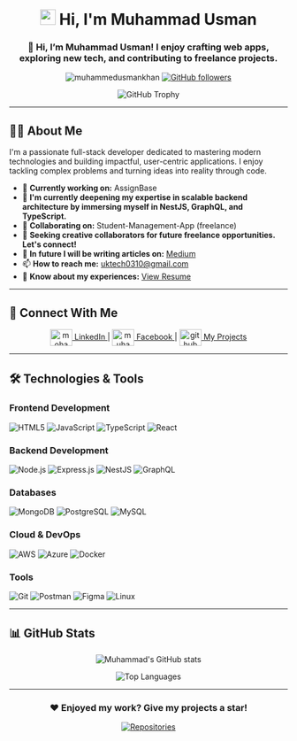 <h1 align="center">
  <img src="https://media.giphy.com/media/hvRJCLFzcasrR4ia7z/giphy.gif" width="28"> Hi, I'm Muhammad Usman
</h1>

<h3 align="center">🌟 Hi, I’m Muhammad Usman! I enjoy crafting web apps, exploring new tech, and contributing to freelance projects.</h3>

<p align="center">
  <img src="https://komarev.com/ghpvc/?username=muhammedusmankhan&label=Profile%20views&color=0e75b6&style=flat" alt="muhammedusmankhan" /> 
  <a href="https://github.com/muhammedusmankhan?tab=followers">
    <img alt="GitHub followers" src="https://img.shields.io/github/followers/muhammedusmankhan?color=green&logo=github">
  </a>
</p>

<div align="center">

![GitHub Trophy](https://github-profile-trophy.vercel.app/?username=muhammadusmankhan&theme=onedark&row=2&column=4)

</div>

---

## 👨‍💻 About Me

<p>I'm a passionate full-stack developer dedicated to mastering modern technologies and building impactful, user-centric applications. I enjoy tackling complex problems and turning ideas into reality through code.</p>

- 🔭 **Currently working on:** AssignBase
- 🌱 **I'm currently deepening my expertise in scalable backend architecture by immersing myself in NestJS, GraphQL, and TypeScript.**
- 👯 **Collaborating on:** Student-Management-App (freelance)
- 🤝 **Seeking creative collaborators for future freelance opportunities. Let's connect!**
- 📝 **In future I will be writing articles on:** [Medium](https://medium.com/@uktech0310)
- 📫 **How to reach me:** uktech0310@gmail.com
- 📄 **Know about my experiences:** [View Resume](https://drive.google.com/file/d/1yl0PpJVQFYHOFqbOpq9ot05YNfpwWG3s/view?usp=sharing)

---

## 🔗 Connect With Me

<p align="center">
  <a href="https://linkedin.com/in/mohammad-usman" target="blank">
    <img align="center" src="https://raw.githubusercontent.com/rahuldkjain/github-profile-readme-generator/master/src/images/icons/Social/linked-in-alt.svg" alt="mohammad usman" height="30" width="40" />
    LinkedIn
  </a>
  <span> | </span>
  <a href="https://fb.com/muhammad-usman" target="blank">
    <img align="center" src="https://raw.githubusercontent.com/rahuldkjain/github-profile-readme-generator/master/src/images/icons/Social/facebook.svg" alt="muhammad usman" height="30" width="40" />
    Facebook
  </a>
  <span> | </span>
  <a href="https://github.com/MuhammedUsmanKhan?tab=repositories" target="blank">
    <img align="center" src="https://raw.githubusercontent.com/rahuldkjain/github-profile-readme-generator/master/src/images/icons/Social/github.svg" alt="github" height="30" width="40" />
    My Projects
  </a>
</p>

---

## 🛠️ Technologies & Tools

### Frontend Development
![HTML5](https://img.shields.io/badge/HTML5-E34F26?style=for-the-badge&logo=html5&logoColor=white)
![JavaScript](https://img.shields.io/badge/JavaScript-F7DF1E?style=for-the-badge&logo=javascript&logoColor=black)
![TypeScript](https://img.shields.io/badge/TypeScript-007ACC?style=for-the-badge&logo=typescript&logoColor=white)
![React](https://img.shields.io/badge/React-20232A?style=for-the-badge&logo=react&logoColor=61DAFB)

### Backend Development
![Node.js](https://img.shields.io/badge/Node.js-339933?style=for-the-badge&logo=nodedotjs&logoColor=white)
![Express.js](https://img.shields.io/badge/Express.js-000000?style=for-the-badge&logo=express&logoColor=white)
![NestJS](https://img.shields.io/badge/NestJS-E0234E?style=for-the-badge&logo=nestjs&logoColor=white)
![GraphQL](https://img.shields.io/badge/GraphQL-E10098?style=for-the-badge&logo=graphql&logoColor=white)

### Databases
![MongoDB](https://img.shields.io/badge/MongoDB-4EA94B?style=for-the-badge&logo=mongodb&logoColor=white)
![PostgreSQL](https://img.shields.io/badge/PostgreSQL-316192?style=for-the-badge&logo=postgresql&logoColor=white)
![MySQL](https://img.shields.io/badge/MySQL-00000F?style=for-the-badge&logo=mysql&logoColor=white)

### Cloud & DevOps
![AWS](https://img.shields.io/badge/Amazon_AWS-FF9900?style=for-the-badge&logo=amazonaws&logoColor=white)
![Azure](https://img.shields.io/badge/Microsoft_Azure-0089D6?style=for-the-badge&logo=microsoft-azure&logoColor=white)
![Docker](https://img.shields.io/badge/Docker-2CA5E0?style=for-the-badge&logo=docker&logoColor=white)

### Tools
![Git](https://img.shields.io/badge/Git-F05032?style=for-the-badge&logo=git&logoColor=white)
![Postman](https://img.shields.io/badge/Postman-FF6C37?style=for-the-badge&logo=postman&logoColor=white)
![Figma](https://img.shields.io/badge/Figma-F24E1E?style=for-the-badge&logo=figma&logoColor=white)
![Linux](https://img.shields.io/badge/Linux-FCC624?style=for-the-badge&logo=linux&logoColor=black)

---

## 📊 GitHub Stats

<div align="center">
  
![Muhammad's GitHub stats](https://github-readme-stats.vercel.app/api?username=muhammedusmankhan&show_icons=true&theme=radical&count_private=true)

![Top Languages](https://github-readme-stats.vercel.app/api/top-langs/?username=muhammedusmankhan&layout=compact&theme=radical&langs_count=6)

</div>

---

<div align="center">

### ❤️ Enjoyed my work? Give my projects a star!

[![Repositories](https://img.shields.io/badge/View-My_Repositories-blue?style=for-the-badge&logo=github)](https://github.com/MuhammedUsmanKhan?tab=repositories)

</div>

